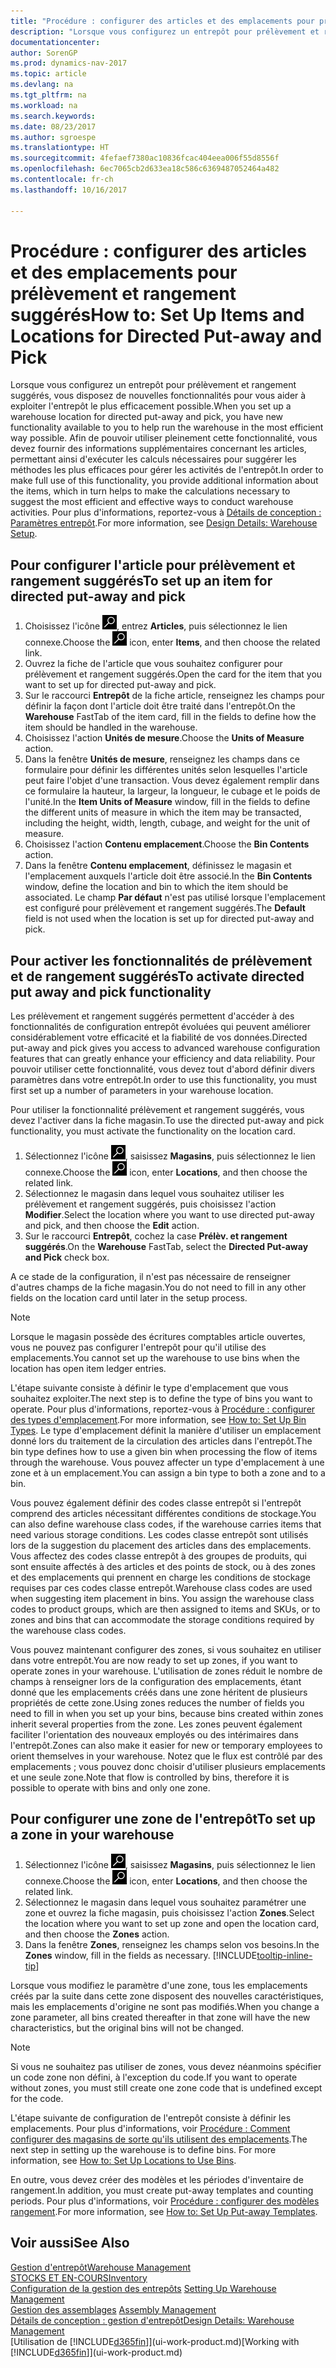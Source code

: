 ```yaml
---
title: "Procédure : configurer des articles et des emplacements pour prélèvement et rangement suggérés"
description: "Lorsque vous configurez un entrepôt pour prélèvement et rangement suggérés, vous disposez de nouvelles fonctionnalités pour vous aider à exploiter l'entrepôt le plus efficacement possible."
documentationcenter: 
author: SorenGP
ms.prod: dynamics-nav-2017
ms.topic: article
ms.devlang: na
ms.tgt_pltfrm: na
ms.workload: na
ms.search.keywords: 
ms.date: 08/23/2017
ms.author: sgroespe
ms.translationtype: HT
ms.sourcegitcommit: 4fefaef7380ac10836fcac404eea006f55d8556f
ms.openlocfilehash: 6ec7065cb2d633ea18c586c6369487052464a482
ms.contentlocale: fr-ch
ms.lasthandoff: 10/16/2017

---
```

# <a name="how-to-set-up-items-and-locations-for-directed-put-away-and-pick"></a><span data-ttu-id="56fff-103">Procédure : configurer des articles et des emplacements pour prélèvement et rangement suggérés</span><span class="sxs-lookup"><span data-stu-id="56fff-103">How to: Set Up Items and Locations for Directed Put-away and Pick</span></span>
<span data-ttu-id="56fff-104">Lorsque vous configurez un entrepôt pour prélèvement et rangement suggérés, vous disposez de nouvelles fonctionnalités pour vous aider à exploiter l'entrepôt le plus efficacement possible.</span><span class="sxs-lookup"><span data-stu-id="56fff-104">When you set up a warehouse location for directed put-away and pick, you have new functionality available to you to help run the warehouse in the most efficient way possible.</span></span> <span data-ttu-id="56fff-105">Afin de pouvoir utiliser pleinement cette fonctionnalité, vous devez fournir des informations supplémentaires concernant les articles, permettant ainsi d'exécuter les calculs nécessaires pour suggérer les méthodes les plus efficaces pour gérer les activités de l'entrepôt.</span><span class="sxs-lookup"><span data-stu-id="56fff-105">In order to make full use of this functionality, you provide additional information about the items, which in turn helps to make the calculations necessary to suggest the most efficient and effective ways to conduct warehouse activities.</span></span> <span data-ttu-id="56fff-106">Pour plus d'informations, reportez-vous à [Détails de conception : Paramètres entrepôt](design-details-warehouse-setup.md).</span><span class="sxs-lookup"><span data-stu-id="56fff-106">For more information, see [Design Details: Warehouse Setup](design-details-warehouse-setup.md).</span></span>

## <a name="to-set-up-an-item-for-directed-put-away-and-pick"></a><span data-ttu-id="56fff-107">Pour configurer l'article pour prélèvement et rangement suggérés</span><span class="sxs-lookup"><span data-stu-id="56fff-107">To set up an item for directed put-away and pick</span></span>  
1.  <span data-ttu-id="56fff-108">Choisissez l'icône ![Page ou état pour la recherche](media/ui-search/search_small.png "Page ou état pour la recherche"), entrez **Articles**, puis sélectionnez le lien connexe.</span><span class="sxs-lookup"><span data-stu-id="56fff-108">Choose the ![Search for Page or Report](media/ui-search/search_small.png "Search for Page or Report icon") icon, enter **Items**, and then choose the related link.</span></span>  
2.  <span data-ttu-id="56fff-109">Ouvrez la fiche de l'article que vous souhaitez configurer pour prélèvement et rangement suggérés.</span><span class="sxs-lookup"><span data-stu-id="56fff-109">Open the card for the item that you want to set up for directed put-away and pick.</span></span>
3. <span data-ttu-id="56fff-110">Sur le raccourci **Entrepôt** de la fiche article, renseignez les champs pour définir la façon dont l'article doit être traité dans l'entrepôt.</span><span class="sxs-lookup"><span data-stu-id="56fff-110">On the **Warehouse** FastTab of the item card, fill in the fields to define how the item should be handled in the warehouse.</span></span>  
4.  <span data-ttu-id="56fff-111">Choisissez l'action **Unités de mesure**.</span><span class="sxs-lookup"><span data-stu-id="56fff-111">Choose the **Units of Measure** action.</span></span>
5. <span data-ttu-id="56fff-112">Dans la fenêtre **Unités de mesure**, renseignez les champs dans ce formulaire pour définir les différentes unités selon lesquelles l'article peut faire l'objet d'une transaction. Vous devez également remplir dans ce formulaire la hauteur, la largeur, la longueur, le cubage et le poids de l'unité.</span><span class="sxs-lookup"><span data-stu-id="56fff-112">In the **Item Units of Measure** window, fill in the fields to define the different units of measure in which the item may be transacted, including the height, width, length, cubage, and weight for the unit of measure.</span></span>
6. <span data-ttu-id="56fff-113">Choisissez l'action **Contenu emplacement**.</span><span class="sxs-lookup"><span data-stu-id="56fff-113">Choose the **Bin Contents** action.</span></span>
7. <span data-ttu-id="56fff-114">Dans la fenêtre **Contenu emplacement**, définissez le magasin et l'emplacement auxquels l'article doit être associé.</span><span class="sxs-lookup"><span data-stu-id="56fff-114">In the **Bin Contents** window, define the location and bin to which the item should be associated.</span></span> <span data-ttu-id="56fff-115">Le champ **Par défaut** n'est pas utilisé lorsque l'emplacement est configuré pour prélèvement et rangement suggérés.</span><span class="sxs-lookup"><span data-stu-id="56fff-115">The **Default** field is not used when the location is set up for directed put-away and pick.</span></span>  

## <a name="to-activate-directed-put-away-and-pick-functionality"></a><span data-ttu-id="56fff-116">Pour activer les fonctionnalités de prélèvement et de rangement suggérés</span><span class="sxs-lookup"><span data-stu-id="56fff-116">To activate directed put away and pick functionality</span></span>  
<span data-ttu-id="56fff-117">Les prélèvement et rangement suggérés permettent d'accéder à des fonctionnalités de configuration entrepôt évoluées qui peuvent améliorer considérablement votre efficacité et la fiabilité de vos données.</span><span class="sxs-lookup"><span data-stu-id="56fff-117">Directed put-away and pick gives you access to advanced warehouse configuration features that can greatly enhance your efficiency and data reliability.</span></span> <span data-ttu-id="56fff-118">Pour pouvoir utiliser cette fonctionnalité, vous devez tout d'abord définir divers paramètres dans votre entrepôt.</span><span class="sxs-lookup"><span data-stu-id="56fff-118">In order to use this functionality, you must first set up a number of parameters in your warehouse location.</span></span>  

<span data-ttu-id="56fff-119">Pour utiliser la fonctionnalité prélèvement et rangement suggérés, vous devez l'activer dans la fiche magasin.</span><span class="sxs-lookup"><span data-stu-id="56fff-119">To use the directed put-away and pick functionality, you must activate the functionality on the location card.</span></span>    
1.  <span data-ttu-id="56fff-120">Sélectionnez l'icône ![Page ou état pour la recherche](media/ui-search/search_small.png "Page ou état pour la recherche"), saisissez **Magasins**, puis sélectionnez le lien connexe.</span><span class="sxs-lookup"><span data-stu-id="56fff-120">Choose the ![Search for Page or Report](media/ui-search/search_small.png "Search for Page or Report icon") icon, enter **Locations**, and then choose the related link.</span></span>  
2.  <span data-ttu-id="56fff-121">Sélectionnez le magasin dans lequel vous souhaitez utiliser les prélèvement et rangement suggérés, puis choisissez l'action **Modifier**.</span><span class="sxs-lookup"><span data-stu-id="56fff-121">Select the location where you want to use directed put-away and pick, and then choose the **Edit** action.</span></span>  
3.  <span data-ttu-id="56fff-122">Sur le raccourci **Entrepôt**, cochez la case **Prélèv. et rangement suggérés**.</span><span class="sxs-lookup"><span data-stu-id="56fff-122">On the **Warehouse** FastTab, select the **Directed Put-away and Pick** check box.</span></span>  

<span data-ttu-id="56fff-123">A ce stade de la configuration, il n'est pas nécessaire de renseigner d'autres champs de la fiche magasin.</span><span class="sxs-lookup"><span data-stu-id="56fff-123">You do not need to fill in any other fields on the location card until later in the setup process.</span></span>  

> [!NOTE]  
>  <span data-ttu-id="56fff-124">Lorsque le magasin possède des écritures comptables article ouvertes, vous ne pouvez pas configurer l'entrepôt pour qu'il utilise des emplacements.</span><span class="sxs-lookup"><span data-stu-id="56fff-124">You cannot set up the warehouse to use bins when the location has open item ledger entries.</span></span>  

<span data-ttu-id="56fff-125">L'étape suivante consiste à définir le type d'emplacement que vous souhaitez exploiter.</span><span class="sxs-lookup"><span data-stu-id="56fff-125">The next step is to define the type of bins you want to operate.</span></span> <span data-ttu-id="56fff-126">Pour plus d'informations, reportez-vous à [Procédure : configurer des types d'emplacement](warehouse-how-to-set-up-bin-types.md).</span><span class="sxs-lookup"><span data-stu-id="56fff-126">For more information, see [How to: Set Up Bin Types](warehouse-how-to-set-up-bin-types.md).</span></span> <span data-ttu-id="56fff-127">Le type d'emplacement définit la manière d'utiliser un emplacement donné lors du traitement de la circulation des articles dans l'entrepôt.</span><span class="sxs-lookup"><span data-stu-id="56fff-127">The bin type defines how to use a given bin when processing the flow of items through the warehouse.</span></span> <span data-ttu-id="56fff-128">Vous pouvez affecter un type d'emplacement à une zone et à un emplacement.</span><span class="sxs-lookup"><span data-stu-id="56fff-128">You can assign a bin type to both a zone and to a bin.</span></span>  

<span data-ttu-id="56fff-129">Vous pouvez également définir des codes classe entrepôt si l'entrepôt comprend des articles nécessitant différentes conditions de stockage.</span><span class="sxs-lookup"><span data-stu-id="56fff-129">You can also define warehouse class codes, if the warehouse carries items that need various storage conditions.</span></span> <span data-ttu-id="56fff-130">Les codes classe entrepôt sont utilisés lors de la suggestion du placement des articles dans des emplacements. Vous affectez des codes classe entrepôt à des groupes de produits, qui sont ensuite affectés à des articles et des points de stock, ou à des zones et des emplacements qui prennent en charge les conditions de stockage requises par ces codes classe entrepôt.</span><span class="sxs-lookup"><span data-stu-id="56fff-130">Warehouse class codes are used when suggesting item placement in bins. You assign the warehouse class codes to product groups, which are then assigned to items and SKUs, or to zones and bins that can accommodate the storage conditions required by the warehouse class codes.</span></span>  

<span data-ttu-id="56fff-131">Vous pouvez maintenant configurer des zones, si vous souhaitez en utiliser dans votre entrepôt.</span><span class="sxs-lookup"><span data-stu-id="56fff-131">You are now ready to set up zones, if you want to operate zones in your warehouse.</span></span> <span data-ttu-id="56fff-132">L'utilisation de zones réduit le nombre de champs à renseigner lors de la configuration des emplacements, étant donné que les emplacements créés dans une zone héritent de plusieurs propriétés de cette zone.</span><span class="sxs-lookup"><span data-stu-id="56fff-132">Using zones reduces the number of fields you need to fill in when you set up your bins, because bins created within zones inherit several properties from the zone.</span></span> <span data-ttu-id="56fff-133">Les zones peuvent également faciliter l'orientation des nouveaux employés ou des intérimaires dans l'entrepôt.</span><span class="sxs-lookup"><span data-stu-id="56fff-133">Zones can also make it easier for new or temporary employees to orient themselves in your warehouse.</span></span> <span data-ttu-id="56fff-134">Notez que le flux est contrôlé par des emplacements ; vous pouvez donc choisir d'utiliser plusieurs emplacements et une seule zone.</span><span class="sxs-lookup"><span data-stu-id="56fff-134">Note that flow is controlled by bins, therefore it is possible to operate with bins and only one zone.</span></span>  

## <a name="to-set-up-a-zone-in-your-warehouse"></a><span data-ttu-id="56fff-135">Pour configurer une zone de l'entrepôt</span><span class="sxs-lookup"><span data-stu-id="56fff-135">To set up a zone in your warehouse</span></span>  
1.  <span data-ttu-id="56fff-136">Sélectionnez l'icône ![Page ou état pour la recherche](media/ui-search/search_small.png "Page ou état pour la recherche"), saisissez **Magasins**, puis sélectionnez le lien connexe.</span><span class="sxs-lookup"><span data-stu-id="56fff-136">Choose the ![Search for Page or Report](media/ui-search/search_small.png "Search for Page or Report icon") icon, enter **Locations**, and then choose the related link.</span></span>  
2.  <span data-ttu-id="56fff-137">Sélectionnez le magasin dans lequel vous souhaitez paramétrer une zone et ouvrez la fiche magasin, puis choisissez l'action **Zones**.</span><span class="sxs-lookup"><span data-stu-id="56fff-137">Select the location where you want to set up zone and open the location card, and then choose the **Zones** action.</span></span>  
3.  <span data-ttu-id="56fff-138">Dans la fenêtre **Zones**, renseignez les champs selon vos besoins.</span><span class="sxs-lookup"><span data-stu-id="56fff-138">In the **Zones** window, fill in the fields as necessary.</span></span> [!INCLUDE[tooltip-inline-tip](includes/tooltip-inline-tip_md.md)]  

<span data-ttu-id="56fff-139">Lorsque vous modifiez le paramètre d'une zone, tous les emplacements créés par la suite dans cette zone disposent des nouvelles caractéristiques, mais les emplacements d'origine ne sont pas modifiés.</span><span class="sxs-lookup"><span data-stu-id="56fff-139">When you change a zone parameter, all bins created thereafter in that zone will have the new characteristics, but the original bins will not be changed.</span></span>  

> [!NOTE]  
>  <span data-ttu-id="56fff-140">Si vous ne souhaitez pas utiliser de zones, vous devez néanmoins spécifier un code zone non défini, à l'exception du code.</span><span class="sxs-lookup"><span data-stu-id="56fff-140">If you want to operate without zones, you must still create one zone code that is undefined except for the code.</span></span>  

<span data-ttu-id="56fff-141">L'étape suivante de configuration de l'entrepôt consiste à définir les emplacements. Pour plus d'informations, voir [Procédure : Comment configurer des magasins de sorte qu'ils utilisent des emplacements](warehouse-how-to-set-up-locations-to-use-bins.md).</span><span class="sxs-lookup"><span data-stu-id="56fff-141">The next step in setting up the warehouse is to define bins. For more information, see [How to: Set Up Locations to Use Bins](warehouse-how-to-set-up-locations-to-use-bins.md).</span></span>  

<span data-ttu-id="56fff-142">En outre, vous devez créer des modèles et les périodes d'inventaire de rangement.</span><span class="sxs-lookup"><span data-stu-id="56fff-142">In addition, you must create put-away templates and counting periods.</span></span> <span data-ttu-id="56fff-143">Pour plus d'informations, voir [Procédure : configurer des modèles rangement](warehouse-how-to-set-up-put-away-templates.md).</span><span class="sxs-lookup"><span data-stu-id="56fff-143">For more information, see [How to: Set Up Put-away Templates](warehouse-how-to-set-up-put-away-templates.md).</span></span>  

## <a name="see-also"></a><span data-ttu-id="56fff-144">Voir aussi</span><span class="sxs-lookup"><span data-stu-id="56fff-144">See Also</span></span>  
[<span data-ttu-id="56fff-145">Gestion d'entrepôt</span><span class="sxs-lookup"><span data-stu-id="56fff-145">Warehouse Management</span></span>](warehouse-manage-warehouse.md)  
[<span data-ttu-id="56fff-146">STOCKS ET EN-COURS</span><span class="sxs-lookup"><span data-stu-id="56fff-146">Inventory</span></span>](inventory-manage-inventory.md)  
<span data-ttu-id="56fff-147">[Configuration de la gestion des entrepôts](warehouse-setup-warehouse.md)   </span><span class="sxs-lookup"><span data-stu-id="56fff-147">[Setting Up Warehouse Management](warehouse-setup-warehouse.md)   </span></span>  
<span data-ttu-id="56fff-148">[Gestion des assemblages](assembly-assemble-items.md)  </span><span class="sxs-lookup"><span data-stu-id="56fff-148">[Assembly Management](assembly-assemble-items.md)  </span></span>  
[<span data-ttu-id="56fff-149">Détails de conception : gestion d'entrepôt</span><span class="sxs-lookup"><span data-stu-id="56fff-149">Design Details: Warehouse Management</span></span>](design-details-warehouse-management.md)  
<span data-ttu-id="56fff-150">[Utilisation de [!INCLUDE[d365fin](includes/d365fin_md.md)]](ui-work-product.md)</span><span class="sxs-lookup"><span data-stu-id="56fff-150">[Working with [!INCLUDE[d365fin](includes/d365fin_md.md)]](ui-work-product.md)</span></span>  

